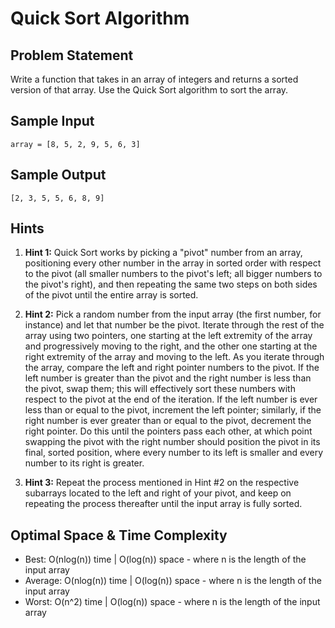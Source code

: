 # Quick Sort Algorithm

## Problem Statement

Write a function that takes in an array of integers and returns a sorted version of that array. Use the Quick Sort algorithm to sort the array.

## Sample Input

```
array = [8, 5, 2, 9, 5, 6, 3]
```

## Sample Output

```
[2, 3, 5, 5, 6, 8, 9]
```

## Hints

1. **Hint 1:** Quick Sort works by picking a "pivot" number from an array, positioning every other number in the array in sorted order with respect to the pivot (all smaller numbers to the pivot's left; all bigger numbers to the pivot's right), and then repeating the same two steps on both sides of the pivot until the entire array is sorted.

2. **Hint 2:** Pick a random number from the input array (the first number, for instance) and let that number be the pivot. Iterate through the rest of the array using two pointers, one starting at the left extremity of the array and progressively moving to the right, and the other one starting at the right extremity of the array and moving to the left. As you iterate through the array, compare the left and right pointer numbers to the pivot. If the left number is greater than the pivot and the right number is less than the pivot, swap them; this will effectively sort these numbers with respect to the pivot at the end of the iteration. If the left number is ever less than or equal to the pivot, increment the left pointer; similarly, if the right number is ever greater than or equal to the pivot, decrement the right pointer. Do this until the pointers pass each other, at which point swapping the pivot with the right number should position the pivot in its final, sorted position, where every number to its left is smaller and every number to its right is greater.

3. **Hint 3:** Repeat the process mentioned in Hint #2 on the respective subarrays located to the left and right of your pivot, and keep on repeating the process thereafter until the input array is fully sorted.

## Optimal Space & Time Complexity

- Best: O(nlog(n)) time | O(log(n)) space - where n is the length of the input array
- Average: O(nlog(n)) time | O(log(n)) space - where n is the length of the input array
- Worst: O(n^2) time | O(log(n)) space - where n is the length of the input array
